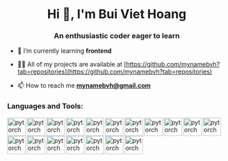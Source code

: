 <h1 align="center">Hi 👋, I'm Bui Viet Hoang</h1>
<h3 align="center">An enthusiastic coder eager to learn</h3>

- 🌱 I’m currently learning **frontend**

- 👨‍💻 All of my projects are available at [https://github.com/mynamebvh?tab=repositories](https://github.com/mynamebvh?tab=repositories)

- 📫 How to reach me **mynamebvh@gmail.com**

<h3 align="left">Languages and Tools:</h3>

<a href="https://pytorch.org/" target="_blank"> <img align="left" src="https://raw.githubusercontent.com/rahul-jha98/README_icons/38730c17186b005ac1045f566706367f4de74595/language_and_tools/square/c/c.svg" alt="pytorch" height="42px"/> </a> 
<a href="https://pytorch.org/" target="_blank"> <img align="left" src="https://raw.githubusercontent.com/rahul-jha98/README_icons/38730c17186b005ac1045f566706367f4de74595/language_and_tools/square/c%2B%2B/c%2B%2B.svg" alt="pytorch" height="42px"/> </a> 
<a href="https://pytorch.org/" target="_blank"> <img align="left" src="https://raw.githubusercontent.com/rahul-jha98/README_icons/38730c17186b005ac1045f566706367f4de74595/language_and_tools/square/html/html.svg" alt="pytorch" height="42px"/> </a> 
<a href="https://pytorch.org/" target="_blank"> <img align="left" src="https://raw.githubusercontent.com/rahul-jha98/README_icons/38730c17186b005ac1045f566706367f4de74595/language_and_tools/square/css/css.svg" alt="pytorch" height="42px"/> </a> 
<a href="https://pytorch.org/" target="_blank"> <img align="left" src="https://www.vectorlogo.zone/logos/tailwindcss/tailwindcss-icon.svg" alt="pytorch" height="42px"/> </a> 
<a href="https://pytorch.org/" target="_blank"> <img align="left" src="https://raw.githubusercontent.com/rahul-jha98/README_icons/38730c17186b005ac1045f566706367f4de74595/language_and_tools/square/sass/sass.svg" alt="pytorch" height="42px"/> </a> 
<a href="https://pytorch.org/" target="_blank"> <img align="left" src="https://raw.githubusercontent.com/rahul-jha98/README_icons/38730c17186b005ac1045f566706367f4de74595/language_and_tools/square/bootstrap/bootstrap.svg" alt="pytorch" height="42px"/> 
<a href="https://pytorch.org/" target="_blank"> <img align="left" src="https://raw.githubusercontent.com/rahul-jha98/README_icons/38730c17186b005ac1045f566706367f4de74595/language_and_tools/square/java/java.svg" alt="pytorch" height="42px"/>
 <a href="https://pytorch.org/" target="_blank"> <img align="left" src="https://raw.githubusercontent.com/rahul-jha98/README_icons/38730c17186b005ac1045f566706367f4de74595/language_and_tools/square/spring/spring.svg" alt="pytorch" height="42px"/>
<a href="https://pytorch.org/" target="_blank"> <img align="left" src="https://raw.githubusercontent.com/rahul-jha98/README_icons/38730c17186b005ac1045f566706367f4de74595/language_and_tools/square/javascript/javascript.svg" alt="pytorch" height="42px"/>
<a href="https://pytorch.org/" target="_blank"> <img align="left" src="https://raw.githubusercontent.com/rahul-jha98/README_icons/38730c17186b005ac1045f566706367f4de74595/language_and_tools/square/typescript/typescript.svg" alt="pytorch" height="42px"/>
<a href="https://pytorch.org/" target="_blank"> <img align="left" src="https://raw.githubusercontent.com/rahul-jha98/README_icons/38730c17186b005ac1045f566706367f4de74595/language_and_tools/square/node/node.svg" alt="pytorch" height="42px"/>
<a href="https://pytorch.org/" target="_blank"> <img align="left" src="https://www.vectorlogo.zone/logos/expressjs/expressjs-ar21.svg" alt="pytorch" height="42px"/>
<a href="https://pytorch.org/" target="_blank"> <img align="left" src="https://raw.githubusercontent.com/rahul-jha98/README_icons/38730c17186b005ac1045f566706367f4de74595/language_and_tools/square/react/react.svg" alt="pytorch" height="42px"/>
<a href="https://pytorch.org/" target="_blank"> <img align="left" src="https://raw.githubusercontent.com/rahul-jha98/README_icons/38730c17186b005ac1045f566706367f4de74595/language_and_tools/square/redux/redux.svg" alt="pytorch" height="42px"/>
<a href="https://pytorch.org/" target="_blank"> <img align="left" src="https://seeklogo.com/images/A/ant-design-logo-EAB6B3D5D9-seeklogo.com.png" alt="pytorch" height="42px"/>
<a href="https://pytorch.org/" target="_blank"> <img align="left" src="https://raw.githubusercontent.com/rahul-jha98/README_icons/38730c17186b005ac1045f566706367f4de74595/language_and_tools/square/firebase/firebase.svg" alt="pytorch" height="42px"/>
<a href="https://pytorch.org/" target="_blank"> <img align="left" src="https://raw.githubusercontent.com/rahul-jha98/README_icons/38730c17186b005ac1045f566706367f4de74595/language_and_tools/square/git-scm/git-scm.svg" alt="pytorch" height="42px"/>
<br>



